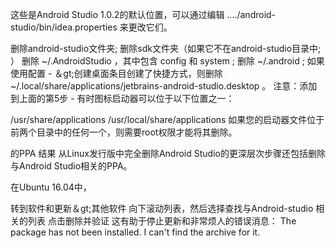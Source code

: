 这些是Android Studio 1.0.2的默认位置，可以通过编辑 ..../android-studio/bin/idea.properties 来更改它们。

删除android-studio文件夹;
删除sdk文件夹（如果它不在android-studio目录中;
）
删除 ~/.AndroidStudio ，其中包含 config 和 system ;
删除 ~/.android ;
如果使用配置 - ＆gt;创建桌面条目创建了快捷方式，则删除 ~/.local/share/applications/jetbrains-android-studio.desktop 。
注意：添加到上面的第5步 - 有时图标启动器可以位于以下位置之一：

/usr/share/applications
/usr/local/share/applications
如果您的启动器文件位于前两个目录中的任何一个，则需要root权限才能将其删除。

的PPA 结果 从Linux发行版中完全删除Android Studio的更深层次步骤还包括删除与Android Studio相关的PPA。

在Ubuntu 16.04中，

转到软件和更新＆gt;其他软件
向下滚动列表，然后选择查找与Android-studio
相关的列表
点击删除并验证
这有助于停止更新和非常烦人的错误消息：
The package has not been installed. I can't find the archive for it.